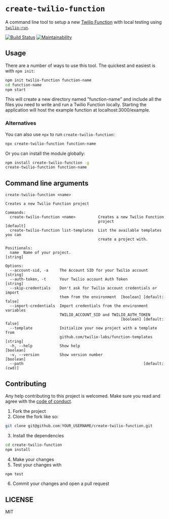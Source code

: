 # `create-twilio-function`

A command line tool to setup a new [Twilio Function](https://www.twilio.com/docs/api/runtime/functions) with local testing using [`twilio-run`](https://github.com/twilio-labs/twilio-run).

[![Build Status](https://travis-ci.com/twilio-labs/create-twilio-function.svg?branch=master)](https://travis-ci.com/twilio-labs/create-twilio-function) [![Maintainability](https://api.codeclimate.com/v1/badges/e6f9eb67589927df5d72/maintainability)](https://codeclimate.com/github/twilio-labs/create-twilio-function/maintainability)

## Usage

There are a number of ways to use this tool. The quickest and easiest is with `npm init`:

```bash
npm init twilio-function function-name
cd function-name
npm start
```

This will create a new directory named "function-name" and include all the files you need to write and run a Twilio Function locally. Starting the application will host the example function at localhost:3000/example.

### Alternatives

You can also use `npx` to run `create-twilio-function`:

```bash
npx create-twilio-function function-name
```

Or you can install the module globally:

```bash
npm install create-twilio-function -g
create-twilio-function function-name
```

## Command line arguments

```
create-twilio-function <name>

Creates a new Twilio Function project

Commands:
  create-twilio-function <name>          Creates a new Twilio Function
                                         project                    [default]
  create-twilio-function list-templates  List the available templates you can
                                         create a project with.

Positionals:
  name  Name of your project.                                        [string]

Options:
  --account-sid, -a     The Account SID for your Twilio account      [string]
  --auth-token, -t      Your Twilio account Auth Token               [string]
  --skip-credentials    Don't ask for Twilio account credentials or import
                        them from the environment  [boolean] [default: false]
  --import-credentials  Import credentials from the environment variables
                        TWILIO_ACCOUNT_SID and TWILIO_AUTH_TOKEN
                                                   [boolean] [default: false]
  --template            Initialize your new project with a template from
                        github.com/twilio-labs/function-templates    [string]
  -h, --help            Show help                                   [boolean]
  -v, --version         Show version number                         [boolean]
  --path                                                     [default: (cwd)]
```

## Contributing

Any help contributing to this project is welcomed. Make sure you read and agree with the [code of conduct](CODE_OF_CONDUCT.md).

1. Fork the project
2. Clone the fork like so:

```bash
git clone git@github.com:YOUR_USERNAME/create-twilio-function.git
```

3. Install the dependencies

```bash
cd create-twilio-function
npm install
```

4. Make your changes
5. Test your changes with

```bash
npm test
```

6. Commit your changes and open a pull request

## LICENSE

MIT
